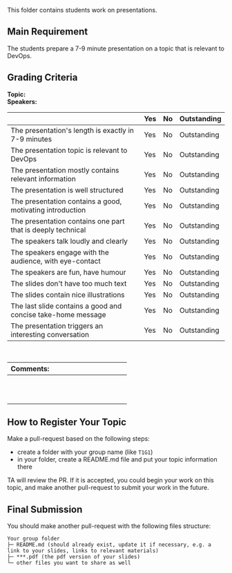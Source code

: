 This folder contains students work on presentations.

## Main Requirement

The students prepare a 7-9 minute presentation on a topic that is relevant to DevOps. 

## Grading Criteria

**Topic:**  
**Speakers:**

|                                             | Yes | No | Outstanding |
|-------------------------------------------- | ----|----|-------------|
|The presentation's length is exactly in 7-9 minutes  | Yes | No | Outstanding |
|The presentation topic is relevant to DevOps | Yes | No | Outstanding |
|The presentation mostly contains relevant information | Yes | No | Outstanding |
|The presentation is well structured  | Yes | No | Outstanding |
|The presentation contains a good, motivating introduction  | Yes | No | Outstanding |
|The presentation contains one part that is deeply technical  | Yes | No | Outstanding |
|The speakers talk loudly and  clearly  | Yes | No | Outstanding |
|The speakers engage with the audience, with eye-contact  | Yes | No | Outstanding |
|The speakers are fun, have humour  | Yes | No | Outstanding |
|The slides don't have too much text  | Yes | No | Outstanding |
|The slides contain nice illustrations  | Yes | No | Outstanding |
|The last slide contains a good and concise take-home message | Yes | No | Outstanding |
|The presentation triggers an interesting conversation  | Yes | No | Outstanding |

<br/>

| Comments: &nbsp;&nbsp;&nbsp;&nbsp;&nbsp;&nbsp;&nbsp;&nbsp;&nbsp;&nbsp;&nbsp;&nbsp;&nbsp;&nbsp;&nbsp;&nbsp;&nbsp;&nbsp;&nbsp;&nbsp;&nbsp;&nbsp;&nbsp;&nbsp;&nbsp;&nbsp;&nbsp;&nbsp;&nbsp;&nbsp;&nbsp;&nbsp;&nbsp;&nbsp;&nbsp;&nbsp;&nbsp;&nbsp;&nbsp; |
|----------------|
| <br/><br/><br/>|

## How to Register Your Topic

Make a pull-request based on the following steps:

- create a folder with your group name (like `T1G1`)
- in your folder, create a README.md file and put your topic information there

TA will review the PR. If it is accepted, you could begin your work on this topic, and make another pull-request to submit your work in the future.

## Final Submission

You should make another pull-request with the following files structure:

```
Your group folder
├─ README.md (should already exist, update it if necessary, e.g. a link to your slides, links to relevant materials)
├─ ***.pdf (the pdf version of your slides)
└─ other files you want to share as well
```
